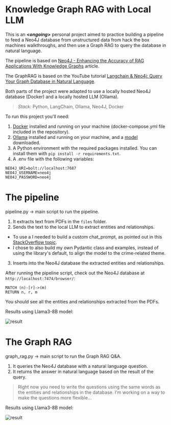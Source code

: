# Knowledge Graph RAG with Local LLM

This is an **<*ongoing*>** personal project aimed to practice building a pipeline to feed a Neo4J database from unstructured data from hack the box machines walkthroughs, and then use a Graph RAG to query the database in natural language.

The pipeline is based on [Neo4J - Enhancing the Accuracy of RAG Applications With Knowledge Graphs](https://neo4j.com/developer-blog/enhance-rag-knowledge-graph/?mkt_tok=NzEwLVJSQy0zMzUAAAGTBn-WDr1KcupEPExYL6rh_DaP3R0h5gWQFxWGRm6dXiew5-oAnYBbvXvedknjyhyojNebyUa0ywWZwIkZQRtiJ-9x6k22vY3ru2Ztp7PjlgN5Bbs) article.

The GraphRAG is based on the YouTube tutorial [Langchain & Neo4j: Query Your Graph Database in Natural Language](https://www.youtube.com/watch?v=Wg445gThtcE).

Both parts of the project were adapted to use a locally hosted Neo4J database (Docker) and a locally hosted LLM (Ollama).


> *Stack:* Python, LangChain, Ollama, Neo4J, Docker

To run this project you'll need:
1) [Docker](https://www.docker.com/) installed and running on your machine (docker-compose.yml file included in the repository).
2) [Ollama](https://ollama.com/) installed and running on your machine, and a [model](https://ollama.com/library) downloaded.
3) A Python environment with the required packages installed. You can install them with `pip install -r requirements.txt`.
4) A .env file with the following variables:
```
NEO4J_URI=bolt://localhost:7687
NEO4J_USERNAME=neo4j
NEO4J_PASSWORD=neo4j
```

# The pipeline

pipeline.py -> main script to run the pipeline.

1) It extracts text from PDFs in the `files` folder.
2) Sends the text to the local LLM to extract entities and relationships.
* To use a I needed to build a custom chat_prompt, as pointed out in this [StackOverflow topic](https://stackoverflow.com/questions/78521181/llmgraphtransformer-convert-to-graph-documentsdocuments-attributeerror-str).
* I chose to also build my own Pydantic class and examples, instead of using the library's default, to align the model to the crime-related theme.
3) Inserts into the Neo4J database the extracted entities and relationships.

After running the pipeline script, check out the Neo4J database at `http://localhost:7474/browser/`:
```
MATCH (n)-[r]->(m)
RETURN n, r, m
```

You should see all the entities and relationships extracted from the PDFs.

Results using Llama3-8B model:

![result](./files/pipeline_result.png)


# The Graph RAG

graph_rag.py -> main script to run the Graph RAG Q&A.

1) It queries the Neo4J database with a natural language question.
2) It returns the answer in natural language based on the result of the query.

> Right now you need to write the questions using the same words as the entities and relationships in the database. I'm working on a way to make the questions more flexible...

Results using Llama3-8B model:

![result](./files/graph_rag_result.png)
